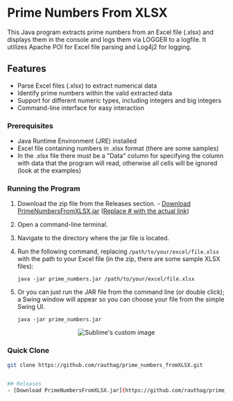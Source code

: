 # Prime Numbers From XLSX

This Java program extracts prime numbers from an Excel file (.xlsx) and displays them in the console and logs them via LOGGER to a logfile. It utilizes Apache POI for Excel file parsing and Log4j2 for logging.

## Features
- Parse Excel files (.xlsx) to extract numerical data
- Identify prime numbers within the valid extracted data
- Support for different numeric types, including integers and big integers
- Command-line interface for easy interaction

### Prerequisites
- Java Runtime Environment (JRE) installed
- Excel file containing numbers in .xlsx format (there are some samples)
- In the .xlsx file there must be a "Data" column for specifying the column with data that the program will read, otherwise all cells will be ignored (look at the examples)

### Running the Program
1. Download the zip file from the Releases section. - [Download PrimeNumbersFromXLSX.jar](#) ([Replace # with the actual link](https://github.com/rauthag/prime_numbers/releases/tag/v1.0.0))
2. Open a command-line terminal.
3. Navigate to the directory where the jar file is located.
4. Run the following command, replacing `/path/to/your/excel/file.xlsx` with the path to your Excel file (in the zip, there are some sample XLSX files):

    ```
    java -jar prime_numbers.jar /path/to/your/excel/file.xlsx
    ```

5. Or you can just run the JAR file from the command line (or double click); a Swing window will appear so you can choose your file from the simple Swing UI.

    ```
    java -jar prime_numbers.jar
    ```
<p align="center">
  <img src="https://i.postimg.cc/dtkwK0wP/Screenshot-1.jpg?raw=true" alt="Sublime's custom image"/>
</p>


### Quick Clone

```bash
git clone https://github.com/rauthag/prime_numbers_fromXLSX.git
   

## Releases
- [Download PrimeNumbersFromXLSX.jar](https://github.com/rauthag/prime_numbers/releases/tag/v1.0.0)
